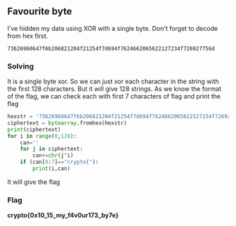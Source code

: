 ## Favourite byte

I've hidden my data using XOR with a single byte. Don't forget to decode from hex first.

```
73626960647f6b206821204f21254f7d694f7624662065622127234f726927756d
```



### Solving

It is a single byte xor. So we can just xor each character in the string with the first 128 characters. But it will give 128 strings. As we know the format of the flag, we can check each with first 7 characters of flag and print the flag

```python
hexstr = '73626960647f6b206821204f21254f7d694f7624662065622127234f726927756d'
ciphertext = bytearray.fromhex(hexstr)
print(ciphertext)
for i in range(0,128):
    can=''
    for j in ciphertext:
        can+=chr(j^i)
    if (can[0:7]=="crypto{"):
        print(i,can)
```

It will give the flag

### Flag

**crypto{0x10_15_my_f4v0ur173_by7e}**